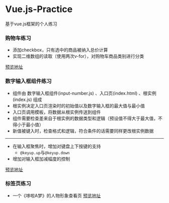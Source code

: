 # Vue.js-Practice
基于vue.js框架的个人练习

### 购物车练习

- 添加checkbox，只有选中的商品被纳入总价计算
- 实现二维数组的读取（使用两次v-for），对购物车商品类别进行分类

[预览地址](https://syinho.github.io/Vue.js-Practice/%E8%B4%AD%E7%89%A9%E8%BD%A6%E7%BB%83%E4%B9%A0/%E8%B4%AD%E7%89%A9%E8%BD%A6.html)

### 数字输入框组件练习
- 组件由 数字输入框组件(input-number.js) 、入口页(index.html) 、根实例(index.js) 组成
- 根实例决定入口页渲染时的初始值以及数字输入框的最大值与最小值
- 入口页调用模板，将数据从根实例传送到组件
- 组件需要检查差来自于根实例的数据类型和逻辑（预设值不得大于最大值，不得小于最小值）
- 新值被键入时，检查格式和逻辑，符合条件的话需要同样更改根实例数据
******
- 在输入框聚焦时，增加对键盘上下按键的支持
  - `@keyup.up`与`@keyup.down`
- 增加对输入框加减幅度的控制

[预览地址](https://syinho.github.io/Vue.js-Practice/%E6%95%B0%E5%AD%97%E8%BE%93%E5%85%A5%E6%A1%86%E7%BB%84%E4%BB%B6/index.html)

### 标签页练习
- 一个《哆啦A梦》的人物形象查看页
[预览地址]()